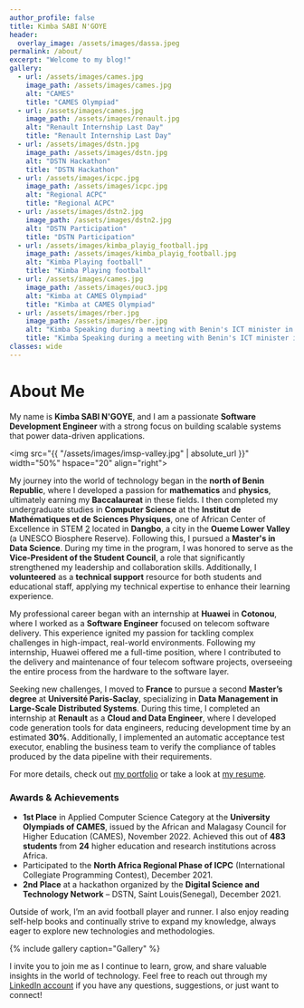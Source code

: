 ```yaml
---
author_profile: false
title: Kimba SABI N'GOYE
header:
  overlay_image: /assets/images/dassa.jpeg
permalink: /about/
excerpt: "Welcome to my blog!"
gallery:
  - url: /assets/images/cames.jpg
    image_path: /assets/images/cames.jpg
    alt: "CAMES"
    title: "CAMES Olympiad"
  - url: /assets/images/cames.jpg
    image_path: /assets/images/renault.jpg
    alt: "Renault Internship Last Day"
    title: "Renault Internship Last Day"
  - url: /assets/images/dstn.jpg
    image_path: /assets/images/dstn.jpg
    alt: "DSTN Hackathon"
    title: "DSTN Hackathon"
  - url: /assets/images/icpc.jpg
    image_path: /assets/images/icpc.jpg
    alt: "Regional ACPC"
    title: "Regional ACPC"
  - url: /assets/images/dstn2.jpg
    image_path: /assets/images/dstn2.jpg
    alt: "DSTN Participation"
    title: "DSTN Participation"
  - url: /assets/images/kimba_playig_football.jpg
    image_path: /assets/images/kimba_playig_football.jpg
    alt: "Kimba Playing football"
    title: "Kimba Playing football"
  - url: /assets/images/cames.jpg
    image_path: /assets/images/ouc3.jpg
    alt: "Kimba at CAMES Olympiad"
    title: "Kimba at CAMES Olympiad"
  - url: /assets/images/rber.jpg
    image_path: /assets/images/rber.jpg
    alt: "Kimba Speaking during a meeting with Benin's ICT minister in 2021"
    title: "Kimba Speaking during a meeting with Benin's ICT minister in 2021"
classes: wide
---
```


# About Me

My name is **Kimba SABI N'GOYE**, and I am a passionate **Software Development Engineer** with a strong focus on building scalable systems that power data-driven applications.

<img src="{{ "/assets/images/imsp-valley.jpg" | absolute_url }}" width="50%" hspace="20" align="right">

My journey into the world of technology began in the **north of Benin Republic**, where I developed a passion for **mathematics** and **physics**, ultimately earning my **Baccalaureat** in these fields. I then completed my undergraduate studies in **Computer Science** at the **Institut de Mathématiques et de Sciences Physiques**, one of African Center of Excellence in STEM [2] located in **Dangbo**, a city in the **Oueme Lower Valley** (a UNESCO Biosphere Reserve). Following this, I pursued a **Master's in Data Science**. During my time in the program, I was honored to serve as the **Vice-President of the Student Council**, a role that significantly strengthened my leadership and collaboration skills. Additionally, I **volunteered** as a **technical support** resource for both students and educational staff, applying my technical expertise to enhance their learning experience.

My professional career began with an internship at **Huawei** in **Cotonou**, where I worked as a **Software Engineer** focused on telecom software delivery. This experience ignited my passion for tackling complex challenges in high-impact, real-world environments. Following my internship, Huawei offered me a full-time position, where I contributed to the delivery and maintenance of four telecom software projects, overseeing the entire process from the hardware to the software layer.

Seeking new challenges, I moved to **France** to pursue a second **Master’s degree** at **Université Paris-Saclay**, specializing in **Data Management in Large-Scale Distributed Systems**. During this time, I completed an internship at **Renault** as a **Cloud and Data Engineer**, where I developed code generation tools for data engineers, reducing development time by an estimated **30%**. Additionally, I implemented an automatic acceptance test executor, enabling the business team to verify the compliance of tables produced by the data pipeline with their requirements.

For more details, check out [my portfolio](/portfolio/) or take a look at [my resume](/assets/docs/resume.pdf).

### Awards & Achievements
- **1st Place** in Applied Computer Science Category at the **University Olympiads of CAMES**, issued by the African and Malagasy Council for Higher Education (CAMES), November 2022. Achieved this out of **483 students** from **24** higher education and research institutions across Africa.
- Participated to the **North Africa Regional Phase of ICPC** (International Collegiate Programming Contest), December 2021.
- **2nd Place** at a hackathon organized by the **Digital Science and Technology Network** – DSTN, Saint Louis(Senegal), December 2021.

Outside of work, I’m an avid football player and runner. I also enjoy reading self-help books and continually strive to expand my knowledge, always eager to explore new technologies and methodologies.

{% include gallery caption="Gallery" %}


I invite you to join me as I continue to learn, grow, and share valuable insights in the world of technology. Feel free to reach out through my [LinkedIn account](https://www.linkedin.com/in/kimbasabingoye/) if you have any questions, suggestions, or just want to connect!


[1]: /assets/docs/resume.pdf
[2]: https://ace.aau.org/
